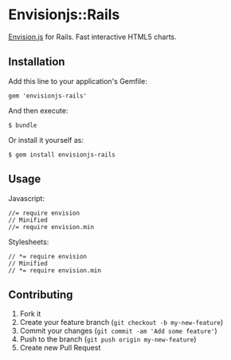 # Envisionjs::Rails

[Envision.js](https://github.com/HumbleSoftware/envisionjs) for Rails.
Fast interactive HTML5 charts.

## Installation

Add this line to your application's Gemfile:

    gem 'envisionjs-rails'

And then execute:

    $ bundle

Or install it yourself as:

    $ gem install envisionjs-rails

## Usage

Javascript:

```
//= require envision
// Minified
//= require envision.min
```

Stylesheets:

```
// *= require envision
// Minified
// *= require envision.min
```

## Contributing

1. Fork it
2. Create your feature branch (`git checkout -b my-new-feature`)
3. Commit your changes (`git commit -am 'Add some feature'`)
4. Push to the branch (`git push origin my-new-feature`)
5. Create new Pull Request
